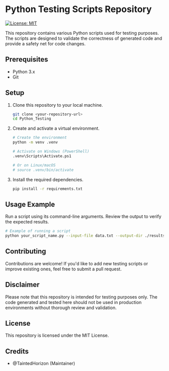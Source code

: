 # Python Testing Scripts Repository

[![License: MIT](https://img.shields.io/badge/License-MIT-yellow.svg)](https://opensource.org/licenses/MIT)

This repository contains various Python scripts used for testing purposes. The scripts are designed to validate the correctness of generated code and provide a safety net for code changes.

## Prerequisites

*   Python 3.x
*   Git

## Setup

1. Clone this repository to your local machine.
   ```sh
   git clone <your-repository-url>
   cd Python_Testing
   ```
2. Create and activate a virtual environment.
   ```sh
   # Create the environment
   python -m venv .venv

   # Activate on Windows (PowerShell)
   .venv\Scripts\Activate.ps1
   
   # Or on Linux/macOS
   # source .venv/bin/activate
   ```
3. Install the required dependencies.
   ```sh
   pip install -r requirements.txt
   ```

## Usage Example

Run a script using its command-line arguments. Review the output to verify the expected results.

```sh
# Example of running a script
python your_script_name.py --input-file data.txt --output-dir ./results
```

## Contributing

Contributions are welcome! If you'd like to add new testing scripts or improve existing ones, feel free to submit a pull request.

## Disclaimer

Please note that this repository is intended for testing purposes only. The code generated and tested here should not be used in production environments without thorough review and validation.

## License

This repository is licensed under the MIT License.

## Credits

* @TaintedHorizon (Maintainer)
